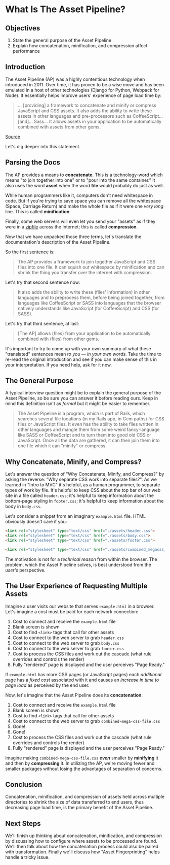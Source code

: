 # What Is The Asset Pipeline?

## Objectives

1. State the general purpose of the Asset Pipeline
2. Explain how concatenation, minification, and compression affect performance

## Introduction

The Asset Pipeline (AP) was a highly contentious technology when introduced in 2011.
Over time, it has proven to be a wise move and has been emulated in a host of
other technologies (Django for Python, Webpack for Node). It essentially helps
improve users' experience of page load time by:

> ... [providing] a framework to concatenate and minify or compress JavaScript
> and CSS assets. It also adds the ability to write these assets in other
> languages and pre-processors such as CoffeeScript...[and]... Sass... It
> allows assets in your application to be automatically combined with assets
> from other gems.

[Source][APRG]

Let's dig deeper into this statement.

## Parsing the Docs

The AP provides a means to **concatenate**. This is a technology-word which
means "to join together into one" or to "pour into the same container." It also
uses the word **asset** when the word **file** would probably do just as well.

While human programmers like it, computers don't need whitespace in code. But if
you're trying to save space you can remove all the whitespace (Space, Carriage
Return) and make the whole file as if it were one _very long_ line. This is
called **minification**.

Finally, some web servers will even let you send your "assets"
as if they were in a [zipfile][zipfile] across the Internet; this is called
**compression**.

Now that we have unpacked those three terms, let's translate the documentation's description of the Asset Pipeline.

So the first sentence is:

> The AP provides a framework to join together JavaScript and CSS files into
> one file. It can squish out whitespace by minification and can shrink the
> thing you transfer over the internet with compression.

Let's try that second sentence now:

> It also adds the ability to write these (files' information) in other
> languages and to preprocess them, before being joined together, from
> languages like CoffeeScript or SASS into languages that the browser
> natively understands like JavaScript (for CoffeeScript) and CSS (for SASS).

Let's try that third sentence, at last:

> [The AP] allows (files) from your application to be automatically combined
> with (files) from other gems.

It's important to try to come up with your own summary of what these
"translated" sentences mean _to you_ &mdash; _in your own words_. Take the
time to re-read the original introduction and see if you can make sense of this
in _your_ interpretation. If you need help, ask for it now.

## The General Purpose

A typical interview question might be to explain the general purpose of the
Asset Pipeline, so be sure you can answer it before reading ours. Keep in mind
this definition isn't as _formal_ but it might be easier to remember.

> The Asset Pipeline is a program, which is part of Rails, which searches
> several file locations (in my Rails app, in Gem paths) for CSS files or
> JavaScript files. It even has the ability to take files written in other
> languages and mangle them from some weird fancy-language like SASS or
> CoffeeScript and to turn them into good old CSS or JavaScript. Once all the
> data are gathered, it can then join them into one file which it can
> "minify" or compress.

## Why Concatenate, Minify, and Compress?

Let's answer the question of "Why Concatenate, Minify, and Compress?" by asking
the reverse: "Why separate CSS work into separate files?". As we learned in "Intro
to MVC" it's helpful, as a human programmer, to separate types of work by file.
It's helpful to keep CSS about the top bar of our web site in a file called
`header.css`; it's helpful to keep information about the bottom-page styling in
`footer.css`; it's helpful to keep information about the body in `body.css`.

Let's consider a snippet from an imaginary `example.html` file.  HTML obviously
doesn't care if you:

```html
<link rel="stylesheet" type="text/css" href="./assets/header.css">
<link rel="stylesheet" type="text/css" href="./assets/body.css">
<link rel="stylesheet" type="text/css" href="./assets/footer.css">
```

```html
<link rel="stylesheet" type="text/css" href="./assets/combined_megacss_file.css">
```

The motivation is not for a _technical reason_ from within the browser. The
problem, which the Asset Pipeline solves, is best understood from the _user's_
perspective.

## The User Experience of Requesting Multiple Assets

Imagine a user visits our website that serves `example.html` in a browser. Let's imagine a
cost must be paid for each network connection:

1. Cost to connect and receive the `example.html` file
2. Blank screen is shown
3. Cost to find `<link>` tags that call for other assets
4. Cost to connect to the web server to grab `header.css`
5. Cost to connect to the web server to grab `body.css`
6. Cost to connect to the web server to grab `footer.css`
7. Cost to process the CSS files and work out the cascade (what rule overrides
   and controls the render)
8. Fully "rendered" page is displayed and the user perceives "Page Ready."

If `example.html` has more CSS pages (or JavaScript pages) each
_additional_ page has a _fixed cost_ associated with it and causes an
_increase in time to page load_ as perceived by the end user.

Now, let's imagine that the Asset Pipeline does its **concatenation**:

1. Cost to connect and receive the `example.html` file
2. Blank screen is shown
3. Cost to find `<link>` tags that call for other assets
4. Cost to connect to the web server to grab `combined-mega-css-file.css`
5. Gone!
6. Gone!
7. Cost to process the CSS files and work out the cascade (what rule overrides
   and controls the render)
8. Fully "rendered" page is displayed and the user perceives "Page Ready."

Imagine making `combined-mega-css-file.css` _**even**_ smaller by **minifying**
it and then by **compressing** it. In utilizing the AP, we're moving fewer and
smaller packages without losing the advantages of separation of concerns.

## Conclusion

Concatenation, minification, and compression of assets held across multiple
directories to shrink the size of data transferred to end users, thus decreasing
page load time, is the primary benefit of the Asset Pipeline.

## Next Steps

We'll finish up thinking about concatenation, minification, and compression by
discussing how to configure where assets to be processed are found. We'll then
talk about how the concatenation process could also be paired with
transformation. Finally we'll discuss how "Asset Fingerprinting" helps handle a
tricky issue.

[APRG]: http://guides.rubyonrails.org/asset_pipeline.html
[zipfile]: https://en.wikipedia.org/wiki/Zip_(file_format)
